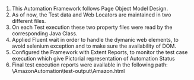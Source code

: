1. This Automation Framework follows Page Object Model Design.
2. As of now, the Test data and Web Locators are maintained in two different files.
3. On each Test execution these two property files were read by the corresponding Java Class.
4. Applied Fluent wait in order to handle the dymanic web elements, to avoid selenium exception and to make sure the availability of DOM.
5. Configured the Framework with Extent Reports, to monitor the test case execution which give Pictorial representation of Automation Status
6. Final test execution reports were available in the following path: \AmazonAutomation\test-output\Amazon.html

